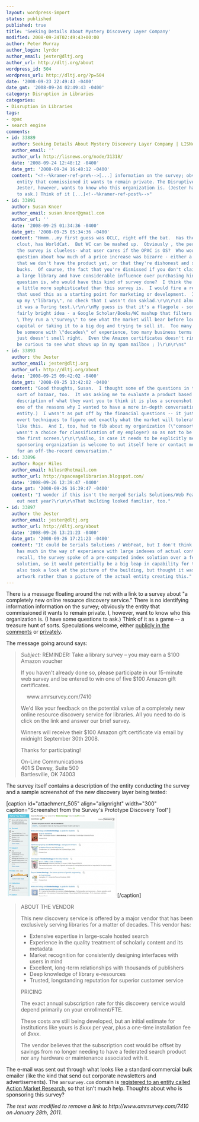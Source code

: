 ```yaml
---
layout: wordpress-import
status: published
published: true
title: 'Seeking Details About Mystery Discovery Layer Company'
modified: 2008-09-24T02:49:43+00:00
author: Peter Murray
author_login: lyrdor
author_email: jester@dltj.org
author_url: http://dltj.org/about
wordpress_id: 504
wordpress_url: http://dltj.org/?p=504
date: '2008-09-23 22:49:43 -0400'
date_gmt: '2008-09-24 02:49:43 -0400'
category: Disruption in Libraries
categories:
- Disruption in Libraries
tags:
- opac
- search engine
comments:
- id: 33889
  author: Seeking Details About Mystery Discovery Layer Company | LISNews
  author_email: ''
  author_url: http://lisnews.org/node/31318/
  date: '2008-09-24 12:48:12 -0400'
  date_gmt: '2008-09-24 16:48:12 -0400'
  content: "<!--%kramer-ref-pre%-->[...] information on the survey; obviously the
    entity that commissioned it wants to remain private. The Disruptive Library Technology
    Jester, however, wants to know who this organization is. (Jester has some questions
    to ask.) Think of it [...]<!--%kramer-ref-post%-->"
- id: 33891
  author: Susan Knoer
  author_email: susan.knoer@gmail.com
  author_url: ''
  date: '2008-09-25 01:34:36 -0400'
  date_gmt: '2008-09-25 05:34:36 -0400'
  content: "Hmmm...my first guess was OCLC, right off the bat.  Has the age, has the
    clout, has WorldCat.  But WC can be mashed up.  Obviously , the person who wrote
    the survey is clueless- what user cares if the OPAC is OS?  Who would ask?\r\n\r\nThe
    question about how much of a price increase was bizarre - either a declaration
    that we don't have the product yet, or that they're dishonest and seeking big
    bucks.  Of course, the fact that you're dismissed if you don't claim to be from
    a large library and have considerable influence over purchasing hints that way.\r\n\r\nNext
    question is, who would have this kind of survey done?  I think the big dogs are
    a little more sophisticated than this survey is.  I would fire a research team
    that used this as a starting point for marketing or development.  I totally made
    up my \"library\", no check that I wasn't don saklad.\r\n\r\nI almost felt like
    it was a Turing test.\r\n\r\nMy guess is that it's a flagpole - someone has a
    fairly bright idea - a Google Scholar/Books/WC mashup that filters by your subscriptions.
    \ They run a \"survey\" to see what the market will bear before looking for venture
    capital or taking it to a big dog and trying to sell it.  Too many red flags to
    be someone with \"decades\" of experience, too many business terms (ROI on a OPAC?),
    just doesn't smell right.  Even the Amazon certificates doesn't ring true.\r\n\r\nI'll
    be curious to see what shows up in my spam mailbox ; )\r\n\r\ns"
- id: 33893
  author: the Jester
  author_email: jester@dltj.org
  author_url: http://dltj.org/about
  date: '2008-09-25 09:42:02 -0400'
  date_gmt: '2008-09-25 13:42:02 -0400'
  content: "Good thoughts, Susan.  I thought some of the questions in the survey were
    sort of bazaar, too.  It was asking me to evaluate a product based on a textual
    description of what they want you to think it is plus a screenshot.  (Which is
    one of the reasons why I wanted to have a more in-depth conversation with this
    entity.)  I wasn't as put off by the financial questions -- it just sounded like
    overt techniques to figure out exactly what the market will tolerate for a product
    like this.  And I, too, had to fib about my organization (\"consortial office\"
    wasn't a choice for classification of my employer) so as not to be dismissed after
    the first screen.\r\n\r\nAlso, in case it needs to be explicitly mentioned, the
    sponsoring organization is welcome to out itself here or contact me privately
    for an off-the-record conversation."
- id: 33896
  author: Roger Hiles
  author_email: hilesr@hotmail.com
  author_url: http://spaceagelibrarian.blogspot.com/
  date: '2008-09-26 12:39:47 -0400'
  date_gmt: '2008-09-26 16:39:47 -0400'
  content: "I wonder if this isn't the merged Serials Solutions/Web Feat product due
    out next year?\r\n\r\nThat building looked familiar, too."
- id: 33897
  author: the Jester
  author_email: jester@dltj.org
  author_url: http://dltj.org/about
  date: '2008-09-26 13:21:23 -0400'
  date_gmt: '2008-09-26 17:21:23 -0400'
  content: "It could be Serials Solutions / WebFeat, but I don't think Serials Solutions
    has much in the way of experience with large indexes of actual content.  As I
    recall, the survey spoke of a pre-computed index solution over a federated-only
    solution, so it would potentially be a big leap in capability for them.\r\n\r\nI
    also took a look at the picture of the building, but thought it was just generic
    artwork rather than a picture of the actual entity creating this."
---
```

<p>There is a message floating around the net with a link to a survey about "a completely new online resource discovery service."  There is no identifying information information on the survey; obviously the entity that commissioned it wants to remain private.  I, however, want to know who this organization is.  (I have some questions to ask.)  Think of it as a game -- a treasure hunt of sorts.  Speculations welcome, either <a href="/article/mystery-discovery-layer-company/#respond">publicly in the comments</a> or <a href="/contact/">privately</a>.</p>
<p>The message going around says:</p>
<blockquote><p><i>Subject:</i> REMINDER: Take a library survey &ndash; you may earn a $100 Amazon voucher</p>
<p>If you haven't already done so, please participate in our 15-minute web survey and be entered to win one of five $100 Amazon gift certificates.</p>
<p>&nbsp;&nbsp;&nbsp;&nbsp;<span class="removed_link" title="http://www.amrsurvey.com/7410">www.amrsurvey.com/7410</span></p>
<p>We'd like your feedback on the potential value of a completely new online resource discovery service for libraries. All you need to do is click on the link and answer our brief survey.</p>
<p>Winners will receive their $100 Amazon gift certificate via email by midnight September 30th 2008.</p>
<p>Thanks for participating!</p>
<p>On-Line Communications<br />
401 S Dewey, Suite 500<br />
Bartlesville, OK 74003</p></blockquote>
<p>The survey itself contains a description of the entity conducting the survey and a sample screenshot of the new discovery layer being tested:</p>
<p>[caption id="attachment_505" align="alignright" width="300" caption="Screenshot from the Survey's Prototype Discovery Tool"]<a href="/article/mystery-discovery-layer-company/screenshot/" rel="attachment wp-att-505"><img src="/wp-content/uploads/2008/09/screenshot-300x227.png" alt="Screenshot from the Survey&#039;s Prototype Discovery Tool" title="Screenshot from the Survey&#039;s Prototype Discovery Tool" width="300" height="227" class="size-medium wp-image-505" /></a>[/caption]<br />
<blockquote>ABOUT THE VENDOR</p>
<p>This new discovery service is offered by a major vendor that has been exclusively serving libraries for a matter of decades. This vendor has:</p>
<ul type="disc">
<li>Extensive expertise in large-scale hosted search</li>
<li>Experience in the quality treatment of scholarly content and its metadata</li>
<li>Market recognition for consistently designing interfaces with users in mind</li>
<li>Excellent, long-term relationships with thousands of publishers</li>
<li>Deep knowledge of library e-resources</li>
<li>Trusted, longstanding reputation for superior customer service</li>
</ul>
<p>PRICING</p>
<p>The exact annual subscription rate for this discovery service would depend primarily on your enrollment/FTE.</p>
<p>These costs are still being developed, but an initial estimate for institutions like yours is <i>$xxx</i> per year, plus a one-time installation fee of <i>$xxx</i>.</p>
<p>The vendor believes that the subscription cost would be offset by savings from no longer needing to have a federated search product nor any hardware or maintenance associated with it.</p></blockquote>
<p>The e-mail was sent out through what looks like a standard commercial bulk emailer (like the kind that send out corporate newsletters and advertisements).  The <code>amrsurvey.com</code> domain is <a href="http://secure.dotearth.com/cgi-bin/www.dotearth.com/verify-whois.cgi?member=&amp;site=&amp;promo=&amp;sessid=&amp;domain=amrsurvey&amp;type=com&amp;FormsButton1=Search" title="us_whoissearch_template">registered to an entity called Action Market Research</a>, so that isn't much help. Thoughts about who is sponsoring this survey?
<p style="padding:0;margin:0;font-style:italic;" class="removed_link">The text was modified to remove a link to http://www.amrsurvey.com/7410 on January 28th, 2011.</p>
